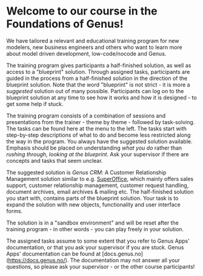 # Welcome to our course in the Foundations of Genus!

We have tailored a relevant and educational training program for new modelers, new business engineers and others who want to learn more about model driven development, low-code/nocode and Genus.

The training program gives participants a half-finished solution, as well as access to a "blueprint" solution. Through assigned tasks, participants are guided in the process from a half-finished solution in the direction of the blueprint solution. Note that the word "blueprint" is not strict - it is more a _suggested_ solution out of many possible. Participants can log on to the blueprint solution at any time to see how it works and how it is designed - to get some help if stuck.

The training program consists of a combination of sessions and presentations from the trainer - theme by theme - followed by task-solving. The tasks can be found here at the menu to the left. The tasks start with step-by-step descriptions of what to do and become less restricted along the way in the program. You always have the suggested solution available. Emphasis should be placed on understanding _what you do_ rather than _rushing through, looking at the blueprint_. Ask your supervisor if there are concepts and tasks that seem unclear.

The suggested solution is _Genus CRM_: A Customer Relationship Management solution similar to e.g. [SuperOffice](https://www.superoffice.com/), which mainly offers sales support, customer relationship management, customer request handling, document archives, email archives & mailing etc.
The half-finished solution you start with, contains parts of the blueprint solution. Your task is to expand the solution with new objects, functionality and user interface forms.

The solution is in a "sandbox environment" and will be reset after the training program - in other words - you can play freely in your solution.

The assigned tasks assume to some extent that you refer to Genus Apps' documentation, or that you ask your supervisor if you are stuck. Genus Apps' documentation can be found at [docs.genus.no] (https://docs.genus.no/). The documentation may not answer all your questions, so please ask your supervisor - or the other course participants!
